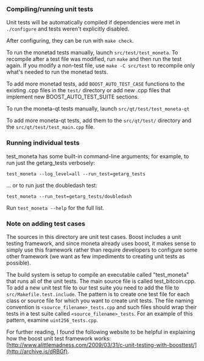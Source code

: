 ### Compiling/running unit tests

Unit tests will be automatically compiled if dependencies were met in `./configure`
and tests weren't explicitly disabled.

After configuring, they can be run with `make check`.

To run the monetad tests manually, launch `src/test/test_moneta`. To recompile
after a test file was modified, run `make` and then run the test again. If you
modify a non-test file, use `make -C src/test` to recompile only what's needed
to run the monetad tests.

To add more monetad tests, add `BOOST_AUTO_TEST_CASE` functions to the existing
.cpp files in the `test/` directory or add new .cpp files that
implement new BOOST_AUTO_TEST_SUITE sections.

To run the moneta-qt tests manually, launch `src/qt/test/test_moneta-qt`

To add more moneta-qt tests, add them to the `src/qt/test/` directory and
the `src/qt/test/test_main.cpp` file.

### Running individual tests

test_moneta has some built-in command-line arguments; for
example, to run just the getarg_tests verbosely:

    test_moneta --log_level=all --run_test=getarg_tests

... or to run just the doubledash test:

    test_moneta --run_test=getarg_tests/doubledash

Run `test_moneta --help` for the full list.

### Note on adding test cases

The sources in this directory are unit test cases.  Boost includes a
unit testing framework, and since moneta already uses boost, it makes
sense to simply use this framework rather than require developers to
configure some other framework (we want as few impediments to creating
unit tests as possible).

The build system is setup to compile an executable called "test_moneta"
that runs all of the unit tests.  The main source file is called
test_bitcoin.cpp. To add a new unit test file to our test suite you need
to add the file to `src/Makefile.test.include`. The pattern is to create
one test file for each class or source file for which you want to create
unit tests.  The file naming convention is `<source_filename>_tests.cpp`
and such files should wrap their tests in a test suite
called `<source_filename>_tests`. For an example of this pattern,
examine `uint256_tests.cpp`.

For further reading, I found the following website to be helpful in
explaining how the boost unit test framework works:
[http://www.alittlemadness.com/2009/03/31/c-unit-testing-with-boosttest/](http://archive.is/dRBGf).
